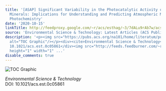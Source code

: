 ```yaml
---
title: '[ASAP] Significant Variability in the Photocatalytic Activity of Natural Titanium-Containing
  Minerals: Implications for Understanding and Predicting Atmospheric Mineral Dust
  Photochemistry'
date: '2020-10-15'
linkTitle: http://feedproxy.google.com/~r/acs/esthag/~3/7dALu9rAb7w/acs.est.0c05861
source: 'Environmental Science & Technology: Latest Articles (ACS Publications)'
description: '<p><img src="https://pubs.acs.org/na101/home/literatum/publisher/achs/journals/content/esthag/0/esthag.ahead-of-print/acs.est.0c05861/20201015/images/medium/es0c05861_0006.gif"
  alt="TOC Graphic"/></p><div><cite>Environmental Science & Technology</cite></div><div>DOI:
  10.1021/acs.est.0c05861</div><img src="http://feeds.feedburner.com/~r/acs/esthag/~4/7dALu9rAb7w"
  height="1" width="1" ...'
disable_comments: true
---
```

<p><img src="https://pubs.acs.org/na101/home/literatum/publisher/achs/journals/content/esthag/0/esthag.ahead-of-print/acs.est.0c05861/20201015/images/medium/es0c05861_0006.gif" alt="TOC Graphic"/></p><div><cite>Environmental Science & Technology</cite></div><div>DOI: 10.1021/acs.est.0c05861</div><img src="http://feeds.feedburner.com/~r/acs/esthag/~4/7dALu9rAb7w" height="1" width="1" ...